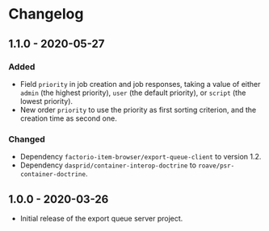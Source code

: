 # Changelog

## 1.1.0 - 2020-05-27

### Added

- Field `priority` in job creation and job responses, taking a value of either `admin` (the highest priority), `user`
  (the default priority), or `script` (the lowest priority).
- New order `priority` to use the priority as first sorting criterion, and the creation time as second one.

### Changed

- Dependency `factorio-item-browser/export-queue-client` to version 1.2.
- Dependency `dasprid/container-interop-doctrine` to `roave/psr-container-doctrine`. 

## 1.0.0 - 2020-03-26

- Initial release of the export queue server project.

